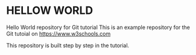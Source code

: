 # HELLOW WORLD

Hello World repository for Git tutorial
This is an example repository for the Git tutoial on https://www.w3schools.com

This repository is built step by step in the tutorial.
